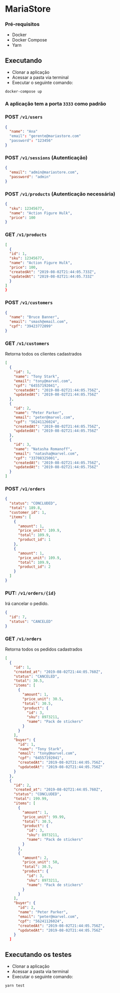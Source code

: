 # MariaStore

### Pré-requisitos

- Docker
- Docker Compose
- Yarn

## Executando

- Clonar a aplicação
- Acessar a pasta via terminal
- Executar o seguinte comando:

```
docker-compose up
```

### A aplicação tem a porta `3333` como padrão

### POST `/v1/users`

```json
{
  "name": "Ana"
  "email": "gerente@mariastore.com"
  "password": "123456"
}
```

### POST `/v1/sessions` (Autenticação)

```json
{
  "email": "admin@mariastore.com",
  "password": "admin"
}
```

### POST `/v1/products` (Autenticação necessária)

```json
{
  "sku": 12345677,
  "name": "Action Figure Hulk",
  "price": 100
}
```

### GET `/v1/products`

```json
[
  {
  "id": 1,
  "sku": 12345677,
  "name": "Action Figure Hulk",
  "price": 100,
  "createdAt": "2019-08-02T21:44:05.733Z",
  "updatedAt": "2019-08-02T21:44:05.733Z"
  }
]
}
```

### POST `/v1/customers`

```json
{
  "name": "Bruce Banner",
  "email": "smash@email.com",
  "cpf": "39423772099"
}
```

### GET `/v1/customers`

Retorna todos os clientes cadastrados

```json
[
  {
    "id": 1,
    "name": "Tony Stark",
    "email": "tony@marvel.com",
    "cpf": "64557192041",
    "createdAt": "2019-08-02T21:44:05.756Z",
    "updatedAt": "2019-08-02T21:44:05.756Z"
  },
  {
    "id": 2,
    "name": "Peter Parker",
    "email": "peter@marvel.com",
    "cpf": "56241126024",
    "createdAt": "2019-08-02T21:44:05.756Z",
    "updatedAt": "2019-08-02T21:44:05.756Z"
  },
  {
    "id": 3,
    "name": "Natasha Romanoff",
    "email": "natasha@marvel.com",
    "cpf": "33708325001",
    "createdAt": "2019-08-02T21:44:05.756Z",
    "updatedAt": "2019-08-02T21:44:05.756Z"
  }
]
```

### POST `/v1/orders`

```json
{
  "status": "CONCLUDED",
  "total": 189.8,
  "customer_id": 1,
  "items": [
    {
      "amount": 1,
      "price_unit": 109.9,
      "total": 109.9,
      "product_id": 1
    },
    {
      "amount": 1,
      "price_unit": 109.9,
      "total": 109.9,
      "product_id": 2
    }
  ]
}
```

### PUT: `/v1/orders/{id}`

Irá cancelar o pedido.

```json
{
  "id": 7,
  "status": "CANCELED"
}
```

### GET `/v1/orders`

Retorna todos os pedidos cadastrados

```json
[
  {
    "id": 1,
    "created_at": "2019-08-02T21:44:05.760Z",
    "status": "CANCELED",
    "total": 30.5,
    "items": [
      {
        "amount": 1,
        "price_unit": 30.5,
        "total": 30.5,
        "product": {
          "id": 3,
          "sku": 8973211,
          "name": "Pack de stickers"
        }
      }
    ],
    "buyer": {
      "id": 1,
      "name": "Tony Stark",
      "email": "tony@marvel.com",
      "cpf": "64557192041",
      "createdAt": "2019-08-02T21:44:05.756Z",
      "updatedAt": "2019-08-02T21:44:05.756Z"
    }
  },
  {
    "id": 2,
    "created_at": "2019-08-02T21:44:05.760Z",
    "status": "CONCLUDED",
    "total": 199.99,
    "items": [
      {
        "amount": 1,
        "price_unit": 99.99,
        "total": 30.5,
        "product": {
          "id": 3,
          "sku": 8973211,
          "name": "Pack de stickers"
        }
      },
      {
        "amount": 2,
        "price_unit": 50,
        "total": 30.5,
        "product": {
          "id": 3,
          "sku": 8973211,
          "name": "Pack de stickers"
        }
      }
    ],
    "buyer": {
      "id": 2,
      "name": "Peter Parker",
      "email": "peter@marvel.com",
      "cpf": "56241126024",
      "createdAt": "2019-08-02T21:44:05.756Z",
      "updatedAt": "2019-08-02T21:44:05.756Z"
    }
  ]
```

## Executando os testes

- Clonar a aplicação
- Acessar a pasta via terminal
- Executar o seguinte comando:

```
yarn test
```

